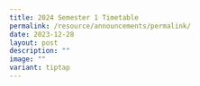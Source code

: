 ```yaml
---
title: 2024 Semester 1 Timetable
permalink: /resource/announcements/permalink/
date: 2023-12-28
layout: post
description: ""
image: ""
variant: tiptap
---
```

